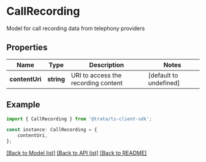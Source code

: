 # CallRecording

Model for call recording data from telephony providers

## Properties

Name | Type | Description | Notes
------------ | ------------- | ------------- | -------------
**contentUri** | **string** | URI to access the recording content | [default to undefined]

## Example

```typescript
import { CallRecording } from '@trata/ts-client-sdk';

const instance: CallRecording = {
    contentUri,
};
```

[[Back to Model list]](../README.md#documentation-for-models) [[Back to API list]](../README.md#documentation-for-api-endpoints) [[Back to README]](../README.md)
